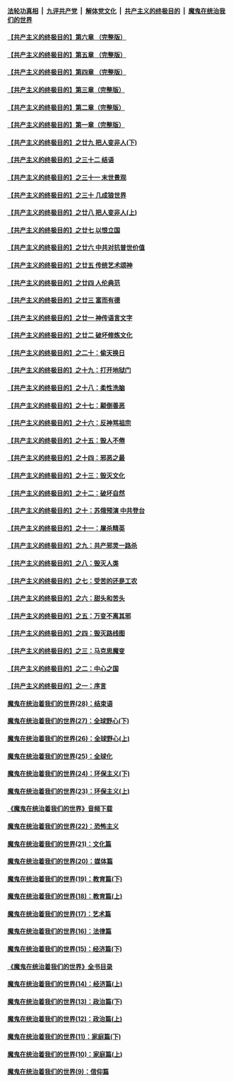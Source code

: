 

####  [法轮功真相](../../../../basic/blob/master/README.md?t=04261401) &nbsp;|&nbsp; [九评共产党](../../../../9ping.md/blob/master/README.md?t=04261401) &nbsp;|&nbsp; [解体党文化](../../../../jtdwh.md/blob/master/README.md?t=04261401)  &nbsp;|&nbsp; [共产主义的终极目的](../../../../gczydzjmd.md/blob/master/README.md?t=04261401) &nbsp;|&nbsp; [魔鬼在统治我们的世界](../../../../mgztzwmdsj.md/blob/master/README.md?t=04261401) 

#### [【共产主义的终极目的】第六章 （完整版）](../pages/nsc422/n11428913.md?t=04261401) 

#### [【共产主义的终极目的】第五章 （完整版）](../pages/nsc422/n11428912.md?t=04261401) 

#### [【共产主义的终极目的】第四章 （完整版）](../pages/nsc422/n11428907.md?t=04261401) 

#### [【共产主义的终极目的】第三章（完整版）](../pages/nsc422/n11428848.md?t=04261401) 

#### [【共产主义的终极目的】第二章（完整版）](../pages/nsc422/n11428831.md?t=04261401) 

#### [【共产主义的终极目的】第一章（完整版）](../pages/nsc422/n11417651.md?t=04261401) 

#### [【共产主义的终极目的】之廿九 把人变非人(下)](../pages/nsc422/n11344140.md?t=04261401) 

#### [【共产主义的终极目的】之三十二 结语](../pages/nsc422/n11360535.md?t=04261401) 

#### [【共产主义的终极目的】之三十一 末世景观](../pages/nsc422/n11351129.md?t=04261401) 

#### [【共产主义的终极目的】之三十 几成狼世界](../pages/nsc422/n11348280.md?t=04261401) 

#### [【共产主义的终极目的】之廿八 把人变非人(上)](../pages/nsc422/n11340492.md?t=04261401) 

#### [【共产主义的终极目的】之廿七 以恨立国](../pages/nsc422/n11336944.md?t=04261401) 

#### [【共产主义的终极目的】之廿六 中共对抗普世价值](../pages/nsc422/n11324785.md?t=04261401) 

#### [【共产主义的终极目的】之廿五 传统艺术颂神](../pages/nsc422/n11296396.md?t=04261401) 

#### [【共产主义的终极目的】之廿四 人伦典范](../pages/nsc422/n11296397.md?t=04261401) 

#### [【共产主义的终极目的】之廿三 富而有德](../pages/nsc422/n11283598.md?t=04261401) 

#### [【共产主义的终极目的】之廿一 神传语言文字](../pages/nsc422/n11263265.md?t=04261401) 

#### [【共产主义的终极目的】之廿二 破坏修炼文化](../pages/nsc422/n11245728.md?t=04261401) 

#### [【共产主义的终极目的】之二十：偷天换日](../pages/nsc422/n11238846.md?t=04261401) 

#### [【共产主义的终极目的】之十九：打开地狱门](../pages/nsc422/n11206376.md?t=04261401) 

#### [【共产主义的终极目的】之十八：柔性洗脑](../pages/nsc422/n11199994.md?t=04261401) 

#### [【共产主义的终极目的】之十七：颠倒善恶](../pages/nsc422/n11179782.md?t=04261401) 

#### [【共产主义的终极目的】之十六：反神骂祖宗](../pages/nsc422/n11166798.md?t=04261401) 

#### [【共产主义的终极目的】之十五：毁人不倦](../pages/nsc422/n11166792.md?t=04261401) 

#### [【共产主义的终极目的】之十四：邪恶之最](../pages/nsc422/n11150249.md?t=04261401) 

#### [【共产主义的终极目的】之十三：毁灭文化](../pages/nsc422/n11135227.md?t=04261401) 

#### [【共产主义的终极目的】之十二：破坏自然](../pages/nsc422/n11135214.md?t=04261401) 

#### [【共产主义的终极目的】之十：苏俄预演 中共登台](../pages/nsc422/n11118424.md?t=04261401) 

#### [【共产主义的终极目的】之十一：屠杀精英](../pages/nsc422/n11118442.md?t=04261401) 

#### [【共产主义的终极目的】之九：共产邪灵一路杀](../pages/nsc422/n11114139.md?t=04261401) 

#### [【共产主义的终极目的】之八：毁灭人类](../pages/nsc422/n11108503.md?t=04261401) 

#### [【共产主义的终极目的】之七：受苦的还是工农](../pages/nsc422/n11101809.md?t=04261401) 

#### [【共产主义的终极目的】之六：甜头和苦头](../pages/nsc422/n11096971.md?t=04261401) 

#### [【共产主义的终极目的】之五：万变不离其邪](../pages/nsc422/n11091285.md?t=04261401) 

#### [【共产主义的终极目的】之四：毁灭路线图](../pages/nsc422/n11086284.md?t=04261401) 

#### [【共产主义的终极目的】之三：马克思魔变](../pages/nsc422/n11061941.md?t=04261401) 

#### [【共产主义的终极目的】之二：中心之国](../pages/nsc422/n11047728.md?t=04261401) 

#### [【共产主义的终极目的】之一：序言](../pages/nsc422/n11086077.md?t=04261401) 

#### [魔鬼在统治着我们的世界(28)：结束语](../pages/nsc422/n10936246.md?t=04261401) 

#### [魔鬼在统治着我们的世界(27)：全球野心(下)](../pages/nsc422/n10928319.md?t=04261401) 

#### [魔鬼在统治着我们的世界(26)：全球野心(上)](../pages/nsc422/n10900318.md?t=04261401) 

#### [魔鬼在统治着我们的世界(25)：全球化](../pages/nsc422/n10788205.md?t=04261401) 

#### [魔鬼在统治着我们的世界(24)：环保主义(下)](../pages/nsc422/n10695307.md?t=04261401) 

#### [魔鬼在统治着我们的世界(23)：环保主义(上)](../pages/nsc422/n10688613.md?t=04261401) 

#### [《魔鬼在统治着我们的世界》音频下载](../pages/nsc422/n10635553.md?t=04261401) 

#### [魔鬼在统治着我们的世界(22)：恐怖主义](../pages/nsc422/n10614727.md?t=04261401) 

#### [魔鬼在统治着我们的世界(21)：文化篇](../pages/nsc422/n10597706.md?t=04261401) 

#### [魔鬼在统治着我们的世界(20)：媒体篇](../pages/nsc422/n10586579.md?t=04261401) 

#### [魔鬼在统治着我们的世界(19)：教育篇(下)](../pages/nsc422/n10564808.md?t=04261401) 

#### [魔鬼在统治着我们的世界(18)：教育篇(上)](../pages/nsc422/n10526970.md?t=04261401) 

#### [魔鬼在统治着我们的世界(17)：艺术篇](../pages/nsc422/n10499093.md?t=04261401) 

#### [魔鬼在统治着我们的世界(16)：法律篇](../pages/nsc422/n10485969.md?t=04261401) 

#### [魔鬼在统治着我们的世界(15)：经济篇(下)](../pages/nsc422/n10469975.md?t=04261401) 

#### [《魔鬼在统治着我们的世界》全书目录](../pages/nsc422/n10464261.md?t=04261401) 

#### [魔鬼在统治着我们的世界(14)：经济篇(上)](../pages/nsc422/n10457370.md?t=04261401) 

#### [魔鬼在统治着我们的世界(13)：政治篇(下)](../pages/nsc422/n10448270.md?t=04261401) 

#### [魔鬼在统治着我们的世界(12)：政治篇(上)](../pages/nsc422/n10444576.md?t=04261401) 

#### [魔鬼在统治着我们的世界(11)：家庭篇(下)](../pages/nsc422/n10440961.md?t=04261401) 

#### [魔鬼在统治着我们的世界(10)：家庭篇(上)](../pages/nsc422/n10435448.md?t=04261401) 

#### [魔鬼在统治着我们的世界(9)：信仰篇](../pages/nsc422/n10432159.md?t=04261401) 

